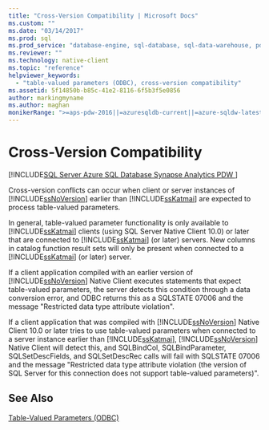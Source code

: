 ```yaml
---
title: "Cross-Version Compatibility | Microsoft Docs"
ms.custom: ""
ms.date: "03/14/2017"
ms.prod: sql
ms.prod_service: "database-engine, sql-database, sql-data-warehouse, pdw"
ms.reviewer: ""
ms.technology: native-client
ms.topic: "reference"
helpviewer_keywords: 
  - "table-valued parameters (ODBC), cross-version compatibility"
ms.assetid: 5f14850b-b85c-41e2-8116-6f5b3f5e0856
author: markingmyname
ms.author: maghan
monikerRange: ">=aps-pdw-2016||=azuresqldb-current||=azure-sqldw-latest||>=sql-server-2016||=sqlallproducts-allversions||>=sql-server-linux-2017||=azuresqldb-mi-current"
---
```

# Cross-Version Compatibility
[!INCLUDE[SQL Server Azure SQL Database Synapse Analytics PDW ](../../includes/applies-to-version/sql-asdb-asdbmi-asa-pdw.md)]

  Cross-version conflicts can occur when client or server instances of [!INCLUDE[ssNoVersion](../../includes/ssnoversion-md.md)] earlier than [!INCLUDE[ssKatmai](../../includes/sskatmai-md.md)] are expected to process table-valued parameters.  
  
 In general, table-valued parameter functionality is only available to [!INCLUDE[ssKatmai](../../includes/sskatmai-md.md)] clients (using SQL Server Native Client 10.0) or later that are connected to [!INCLUDE[ssKatmai](../../includes/sskatmai-md.md)] (or later) servers. New columns in catalog function result sets will only be present when connected to a [!INCLUDE[ssKatmai](../../includes/sskatmai-md.md)] (or later) server.  
  
 If a client application compiled with an earlier version of [!INCLUDE[ssNoVersion](../../includes/ssnoversion-md.md)] Native Client executes statements that expect table-valued parameters, the server detects this condition through a data conversion error, and ODBC returns this as a SQLSTATE 07006 and the message "Restricted data type attribute violation".  
  
 If a client application that was compiled with [!INCLUDE[ssNoVersion](../../includes/ssnoversion-md.md)] Native Client 10.0 or later tries to use table-valued parameters when connected to a server instance earlier than [!INCLUDE[ssKatmai](../../includes/sskatmai-md.md)], [!INCLUDE[ssNoVersion](../../includes/ssnoversion-md.md)] Native Client will detect this, and SQLBindCol, SQLBindParameter, SQLSetDescFields, and SQLSetDescRec calls will fail with SQLSTATE 07006 and the message "Restricted data type attribute violation (the version of SQL Server for this connection does not support table-valued parameters)".  
  
## See Also  
 [Table-Valued Parameters &#40;ODBC&#41;](../../relational-databases/native-client-odbc-table-valued-parameters/table-valued-parameters-odbc.md)  
  
  
